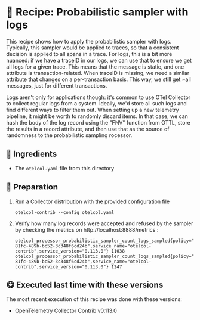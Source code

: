 # 🍜 Recipe: Probabilistic sampler with logs

This recipe shows how to apply the probabilistic sampler with logs. Typically, this sampler would be applied to traces, so that a consistent decision is applied to all spans in a trace. For logs, this is a bit more nuanced: if we have a traceID in our logs, we can use that to ensure we get all logs for a given trace. This means that the message is static, and one attribute is transaction-related. When traceID is missing, we need a similar attribute that changes on a per-transaction basis. This way, we still get ~all messages, just for different transactions.

Logs aren't only for applications though: it's common to use OTel Collector to collect regular logs from a system. Ideally, we'd store all such logs and find different ways to filter them out. When setting up a new telemetry pipeline, it might be worth to randomly discard items. In that case, we can hash the body of the log record using the "FNV" function from OTTL, store the results in a record attribute, and then use that as the source of randomness to the probabilistic sampling rocessor.

## 🧄 Ingredients

- The `otelcol.yaml` file from this directory

## 🥣 Preparation

1. Run a Collector distribution with the provided configuration file
   ```terminal
   otelcol-contrib --config otelcol.yaml
   ```

2. Verify how many log records were accepted and refused by the sampler by checking the metrics on http://localhost:8888/metrics :
   ```terminal
   otelcol_processor_probabilistic_sampler_count_logs_sampled{policy="body.hash",sampled="false",service_instance_id="01a0ae86-81fc-489b-bc52-3c348f6cd24b",service_name="otelcol-contrib",service_version="0.113.0"} 11038
   otelcol_processor_probabilistic_sampler_count_logs_sampled{policy="body.hash",sampled="true",service_instance_id="01a0ae86-81fc-489b-bc52-3c348f6cd24b",service_name="otelcol-contrib",service_version="0.113.0"} 1247
   ```

## 😋 Executed last time with these versions

The most recent execution of this recipe was done with these versions:

- OpenTelemetry Collector Contrib v0.113.0

